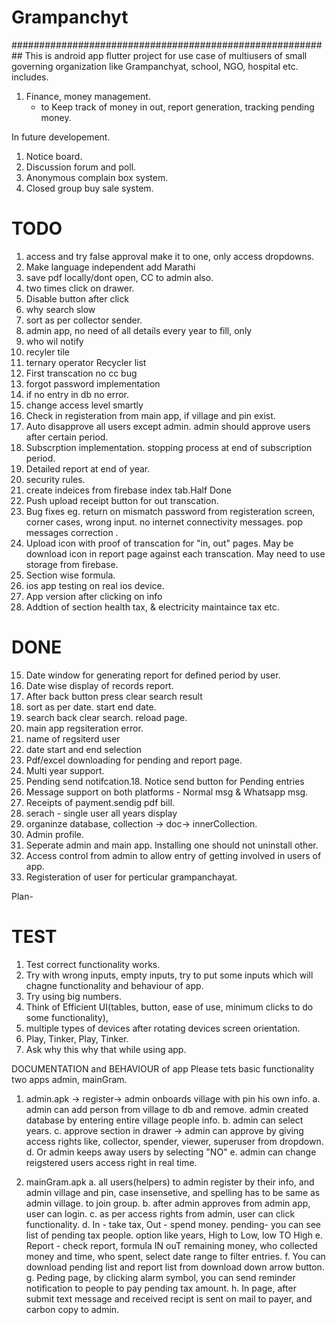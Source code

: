 # Grampanchyt
##########################################################
This is android app flutter project for use case of multiusers of small governing organization like Grampanchyat, school, NGO, hospital etc. includes.
1. Finance, money management.
     - to Keep track of money in out, report generation, tracking pending money.
 
 
In future developement.
1. Notice board.
2. Discussion forum and poll.
3. Anonymous complain box system.
4. Closed group buy sale system.




# TODO
1. access and try false approval make it to one, only access dropdowns.
9. Make language independent add Marathi
1. save pdf locally/dont open, CC to admin also.
1. two times click on drawer.
1. Disable button after click
3. why search slow
7. sort as per collector sender.
1. admin app, no need of all details every year to fill, only
2. who wil notify
4. recyler tile
5. ternary operator Recycler list
6. First transcation no cc bug
8. forgot password implementation
9. if no entry in db no error.
10. change access level smartly
11. Check in registeration from main app, if village and pin exist.
2. Auto disapprove all users except admin. admin should approve users after certain period.
3. Subscrption implementation. stopping process at end of subscription period.
4. Detailed report at end of year.
2. security rules.
3. create indeices from firebase index tab.Half Done
3. Push upload receipt button for out transcation.
3. Bug fixes eg. return on mismatch password from registeration screen, corner cases, wrong input. no internet connectivity messages. pop messages correction .
5. Upload icon with proof of transcation for "in, out" pages. May be download icon in report page against each transcation. May need to use storage from firebase.
6. Section wise formula.
8. ios app testing on real ios device.
10. App version after clicking on info
17. Addtion of section health tax, & electricity maintaince tax etc.

# DONE
15. Date window for generating report for defined period by user.
7. Date wise display of records report.
1. After back button press clear search result
6. sort as per date. start end date.
5. search back clear search. reload page.
4. main app regsiteration error.
2. name of regsiterd user
2. date start and end selection
1. Pdf/excel downloading for pending and report page.
4. Multi year support.
11. Pending send notifcation.18. Notice send button for Pending entries 
12. Message support on both platforms - Normal msg & Whatsapp msg.
13. Receipts of payment.sendig pdf bill.
16. serach - single user all years display
1. organinze database, collection -> doc-> innerCollection.
2. Admin profile.
2. Seperate admin and main app.  Installing one should not uninstall other. 
3. Access control from admin to allow entry of getting involved in users of app.
1. Registeration of user for perticular grampanchayat.

Plan-

# TEST
1. Test correct functionality works.
2. Try with wrong inputs, empty inputs, try to put some inputs which will chagne functionality and behaviour of app.
3. Try using big numbers.
4. Think of Efficient UI(tables, button, ease of use, minimum clicks to do some functionality), 
5. multiple types of devices after rotating devices screen orientation.
6. Play, Tinker, Play, Tinker.
7. Ask why this why that while using app.





















DOCUMENTATION and BEHAVIOUR of app
Please tets basic functionality
two apps admin, mainGram.
1. admin.apk -> register-> admin onboards village with pin his own info.
	a. admin can add person from village to db and remove. admin created database by entering entire village people info.
	b. admin can select years.
	c. approve section in drawer -> admin can approve by giving access rights like, collector, spender, viewer, superuser from dropdown. 
	d. Or admin keeps away users by selecting "NO"
	e. admin can change reigstered users access right in real time.
	
2. mainGram.apk
	a. all users(helpers) to admin register by their info, and admin village and pin, case insensetive, and spelling has to be same as admin village. to join group.
	b. after admin approves from admin app, user can login.
	c. as per access rights from admin, user can click functionality.
	d. In - take tax, Out - spend money. pending- you can see list of pending tax people. option like years, High to Low, low TO High 
	e. Report - check report, formula IN ouT remaining money, who collected money and time, who spent, select date range to filter entries.
	f. You can download pending list and report list from download down arrow button.
	g. Peding page, by clicking alarm symbol, you can send reminder notification to people to pay pending tax amount.
	h. In page, after submit text message and received recipt is sent on mail to payer, and carbon copy to admin.
	
